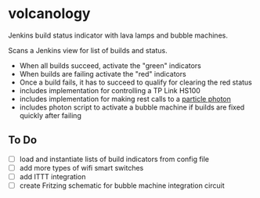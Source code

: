 # volcanology
Jenkins build status indicator with lava lamps and bubble machines.

Scans a Jenkins view for list of builds and status.  
- When all builds succeed, activate the "green" indicators
- When builds are failing activate the "red" indicators
- Once a build fails, it has to succeed to qualify for clearing the red status
- includes implementation for controlling a TP Link HS100
- includes implementation for making rest calls to a [particle photon](https://www.particle.io/products/hardware/photon-wifi-dev-kit)
- includes photon script to activate a bubble machine if builds are fixed quickly after failing

## To Do
- [ ] load and instantiate lists of build indicators from config file
- [ ] add more types of wifi smart switches
- [ ] add ITTT integration
- [ ] create Fritzing schematic for bubble machine integration circuit
